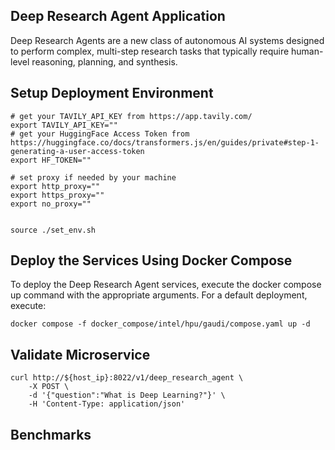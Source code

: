 
## Deep Research Agent Application

Deep Research Agents are a new class of autonomous AI systems designed to perform complex, multi-step research tasks that typically require human-level reasoning, planning, and synthesis.


## Setup Deployment Environment

```
# get your TAVILY_API_KEY from https://app.tavily.com/
export TAVILY_API_KEY=""
# get your HuggingFace Access Token from https://huggingface.co/docs/transformers.js/en/guides/private#step-1-generating-a-user-access-token
export HF_TOKEN=""

# set proxy if needed by your machine
export http_proxy=""
export https_proxy=""
export no_proxy=""


source ./set_env.sh
```

## Deploy the Services Using Docker Compose

To deploy the Deep Research Agent services, execute the docker compose up command with the appropriate arguments. For a default deployment, execute:

```
docker compose -f docker_compose/intel/hpu/gaudi/compose.yaml up -d

```

## Validate Microservice

```shell
curl http://${host_ip}:8022/v1/deep_research_agent \
    -X POST \
    -d '{"question":"What is Deep Learning?"}' \
    -H 'Content-Type: application/json'
```

## Benchmarks
